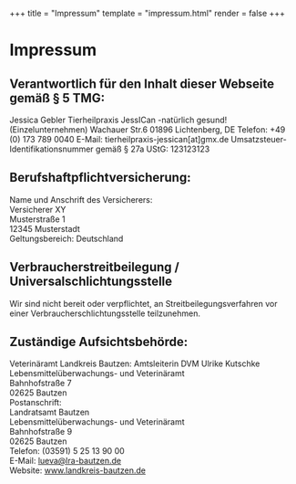 +++
title = "Impressum"
template = "impressum.html"
render = false
+++

# Impressum

## Verantwortlich für den Inhalt dieser Webseite gemäß § 5 TMG:

Jessica Gebler
Tierheilpraxis JessICan -natürlich gesund! (Einzelunternehmen)
Wachauer Str.6
01896 Lichtenberg, DE
Telefon: +49 (0) 173 789 0040
E-Mail: tierheilpraxis-jessican[at]gmx.de
Umsatzsteuer-Identifikationsnummer gemäß § 27a UStG: <TODO> 123123123  

## Berufshaftpflichtversicherung:

Name und Anschrift des Versicherers:  
Versicherer XY  
Musterstraße 1  
12345 Musterstadt  
Geltungsbereich: Deutschland

## Verbraucherstreitbeilegung / Universalschlichtungsstelle
Wir sind nicht bereit oder verpflichtet, an Streitbeilegungsverfahren vor einer
Verbraucherschlichtungsstelle teilzunehmen.

## Zuständige Aufsichtsbehörde:

Veterinäramt Landkreis Bautzen: Amtsleiterin DVM Ulrike Kutschke  
Lebensmittelüberwachungs- und Veterinäramt  
Bahnhofstraße 7  
02625 Bautzen  
Postanschrift:  
Landratsamt Bautzen  
Lebensmittelüberwachungs- und Veterinäramt  
Bahnhofstraße 9  
02625 Bautzen  
Telefon: (03591) 5 25 13 90 00  
E-Mail: lueva@lra-bautzen.de  
Website: www.landkreis-bautzen.de
